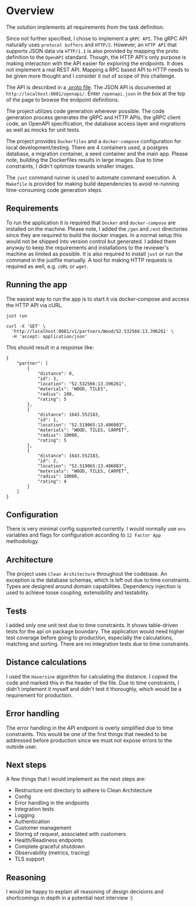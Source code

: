 # Overview

The solution implements all requirements from the task definition.

Since not further specified, I chose to implement a `gRPC API`.
The gRPC API naturally uses `protocol buffers` and `HTTP/2`.
However, an `HTTP API` that supports JSON data via `HTTP/1.1` is also provided by mapping the proto definition to the `OpenAPI` standard.
Though, the HTTP API's only purpose is making interaction with the API easier for exploring the endpoints.
It does not implement a real REST API.
Mapping a RPC based API to HTTP needs to be given more thought and I consider it out of scope of this challenge.

The API is described in a [.proto file](./apis/match/v1/match.proto).
The JSON API is documented at `http://localhost:8081/openapi/`.
Enter `/openapi.json` in the box at the top of the page to browse the endpoint definitions.

The project utilizes code generation wherever possible.
The code generation process generates the gRPC and HTTP APIs, the gRPC client code, an OpenAPI specification, the database access layer and migrations as well as mocks for unit tests.

The project provides `Dockerfiles` and a `docker-compose` configuration for local development/testing.
There are 4 containers used, a postgres database, a migration container, a seed container and the main app.
Please note, building the Dockerfiles results in large images.
Due to time constraints, I didn't optimize towards smaller images.

The `just` command runner is used to automate command execution.
A `Makefile` is provided for making build dependencies to avoid re-running time-consuming code generation steps.

## Requirements

To run the application it is required that `Docker` and `docker-compose` are installed on the machine.
Please note, I added the `/gen` and `/ent` directories since they are required to build the docker images.
In a normal setup this would not be shipped into version control but generated.
I added them anyway to keep the requirements and installations to the reviewer's machine as limited as possible.
It is also required to install `just` or run the command in the justfile manually.
A tool for making HTTP requests is required as well, e.g. `cURL` or `wget`.

## Running the app

The easiest way to run the app is to start it via docker-compose and access the HTTP API via cURL.

```
just run
```

```
curl -X 'GET' \
  'http://localhost:8081/v1/partners/Wood/52.532566:13.396261' \
  -H 'accept: application/json'
```

This should result in a response like:

```
{
    "partner": [
        {
            "distance": 0,
            "id": 3,
            "location": "52.532566:13.396261",
            "materials": "WOOD, TILES",
            "radius": 100,
            "rating": 5
        },
        {
            "distance": 1643.552183,
            "id": 1,
            "location": "52.519065:13.406083",
            "materials": "WOOD, TILES, CARPET",
            "radius": 10000,
            "rating": 5
        },
        {
            "distance": 1643.552183,
            "id": 2,
            "location": "52.519065:13.406083",
            "materials": "WOOD, TILES, CARPET",
            "radius": 10000,
            "rating": 4
        }
    ]
}
```

## Configuration

There is very minimal config supported currently.
I would normally use `env` variables and flags for configuration according to `12 Factor App` methodology.

## Architecture

The project uses `Clean Architecture` throughout the codebase.
An exception is the database schemas, which is left out due to time constraints.
Types are designed around domain capabilities.
Dependency injection is used to achieve loose coupling, extensibility and testability.

## Tests

I added only one unit test due to time constraints.
It shows table-driven tests for the api on package boundary.
The application would need higher test coverage before going to production, especially the calculations, matching and sorting.
There are no integration tests due to time constraints.

## Distance calculations

I used the `Haversine` algorithm for calculating the distance.
I copied the code and marked this in the header of the file.
Due to time constraints, I didn't implement it myself and didn't test it thoroughly, which would be a requirement for production.

## Error handling

The error handling in the API endpoint is overly simplified due to time constraints.
This would be one of the first things that needed to be addressed before production since we must not expose errors to the outside user.

## Next steps

A few things that I would implement as the next steps are:
- Restructure ent directory to adhere to Clean Architecture
- Config
- Error handling in the endpoints
- Integration tests
- Logging
- Authentication
- Customer management
- Storing of request, associated with customers
- Health/Readiness endpoints
- Complete graceful shutdown
- Observability (metrics, tracing)
- TLS support

## Reasoning

I would be happy to explain all reasoning of design decisions and shortcomings in depth in a potential next interview :)
